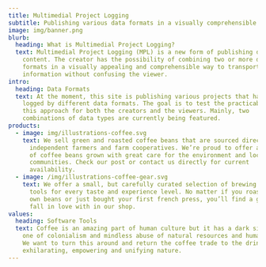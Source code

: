 ```yaml
---
title: Multimedial Project Logging
subtitle: Publishing various data formats in a visually comprehensible way
image: img/banner.png
blurb:
  heading: What is Multimedial Project Logging?
  text: Multimedial Project Logging (MPL) is a new form of publishing digital
    content. The creator has the possibility of combining two or more data
    formats in a visually appealing and comprehensible way to transport more
    information without confusing the viewer.
intro:
  heading: Data Formats
  text: At the moment, this site is publishing various projects that have been
    logged by different data formats. The goal is to test the practicability of
    this approach for both the creators and the viewers. Mainly, two
    combinations of data types are currently being featured.
products:
  - image: img/illustrations-coffee.svg
    text: We sell green and roasted coffee beans that are sourced directly from
      independent farmers and farm cooperatives. We’re proud to offer a variety
      of coffee beans grown with great care for the environment and local
      communities. Check our post or contact us directly for current
      availability.
  - image: /img/illustrations-coffee-gear.svg
    text: We offer a small, but carefully curated selection of brewing gear and
      tools for every taste and experience level. No matter if you roast your
      own beans or just bought your first french press, you’ll find a gadget to
      fall in love with in our shop.
values:
  heading: Software Tools
  text: Coffee is an amazing part of human culture but it has a dark side too –
    one of colonialism and mindless abuse of natural resources and human lives.
    We want to turn this around and return the coffee trade to the drink’s
    exhilarating, empowering and unifying nature.
---
```

